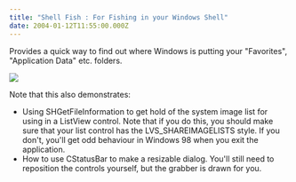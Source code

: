 ```yaml
---
title: "Shell Fish : For Fishing in your Windows Shell"
date: 2004-01-12T11:55:00.000Z
---
```

Provides a quick way to find out where Windows is putting your "Favorites", "Application Data" etc. folders.

![](/system/files?file=5fbc0bfcaee75dfb7834d806335d75e6-51.png)

Note that this also demonstrates:

*   Using SHGetFileInformation to get hold of the system image list for using in a ListView control.
     Note that if you do this, you should make sure that your list control has the LVS_SHAREIMAGELISTS style. If you don't, you'll get odd behaviour in Windows 98 when you exit the application.
*   How to use CStatusBar to make a resizable dialog. You'll still need to reposition the controls yourself, but the grabber is drawn for you.
